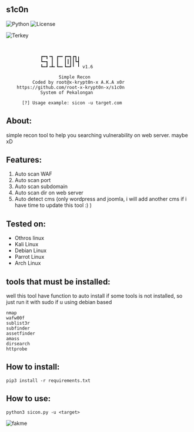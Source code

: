 ## s1c0n
![Python](https://img.shields.io/badge/Python-3.9.2-blue)
![License](https://img.shields.io/badge/License-MIT-brightgreen)

![Terkey](https://github-readme-stats.vercel.app/api/pin?username=root-x-krypt0n-x&repo=s1c0n&title_color=fff&icon_color=fff&text_color=ffffff&bg_color=000000)

```


	         ┏━┓╺┓ ┏━╸┏━┓┏┓╻
	         ┗━┓ ┃ ┃  ┃┃┃┃┗┫
	         ┗━┛╺┻╸┗━╸┗━┛╹ ╹ v1.6
                
                    Simple Recon
          Coded by root@x-krypt0n-x A.K.A x0r
	https://github.com/root-x-krypt0n-x/s1c0n
	         System of Pekalongan

	  [?] Usage example: sicon -u target.com

```

## About:
simple recon tool to help you searching vulnerability on web server. maybe xD

## Features:
1. Auto scan WAF
2. Auto scan port
3. Auto scan subdomain
4. Auto scan dir on web server
5. Auto detect cms (only wordpress and joomla, i will add another cms if i have time to update this tool :) )

## Tested on:
- Othros linux
- Kali Linux
- Debian Linux
- Parrot Linux
- Arch Linux

## tools that must be installed:
well this tool have function to auto install if some tools is not installed, so just run it with sudo if u using debian based
```
nmap
wafw00f
sublist3r
subfinder
assetfinder
amass
dirsearch
httprobe
```

## How to install:
```
pip3 install -r requirements.txt
```

## How to use:
```
python3 sicon.py -u <target>
```

![fakme](https://user-images.githubusercontent.com/51450260/162648377-f453e31b-e75d-43af-96f7-5b8c4a5afb27.png)
